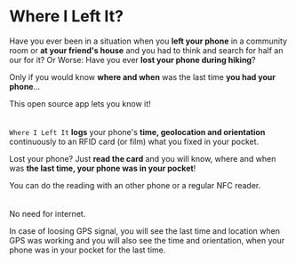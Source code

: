 # Where I Left It?
Have you ever been in a situation when you **left your phone** in a community room or **at your friend's house** and you had to think and search for half an our for it? Or Worse: Have you ever **lost your phone during hiking**?

Only if you would know **where and when** was the last time **you had your phone**...

This open source app lets you know it!
<br><br><br>
`Where I Left It`  **logs** your phone's **time, geolocation and orientation** continuously to an RFID card (or film) what you fixed in your pocket.

Lost your phone? Just **read the card** and you will know, where and when was **the last time, your phone was in your pocket**!

You can do the reading with an other phone or a regular NFC reader.
<br><br><br>
No need for internet.

In case of loosing GPS signal, you will see the last time and location when GPS was working and you will also see the time and orientation, when your phone was in your pocket for the last time.
